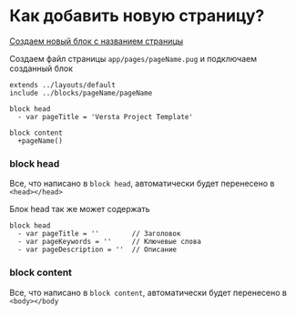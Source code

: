 # Как добавить новую страницу?

[Создаем новый блок с названием страницы](how-to-make-block.md)

Создаем файл страницы `app/pages/pageName.pug` и подключаем созданный блок

```jade
extends ../layouts/default
include ../blocks/pageName/pageName

block head
  - var pageTitle = 'Versta Project Template'

block content
  +pageName()

```
### block head
Все, что написано в `block head`, автоматически будет перенесено в `<head></head>`

Блок head так же может содержать

```jade
block head
  - var pageTitle = ''        // Заголовок
  - var pageKeywords = ''     // Ключевые слова
  - var pageDescription = ''  // Описание
```

### block content
Все, что написано в `block content`,  автоматически будет перенесено в `<body></body`
